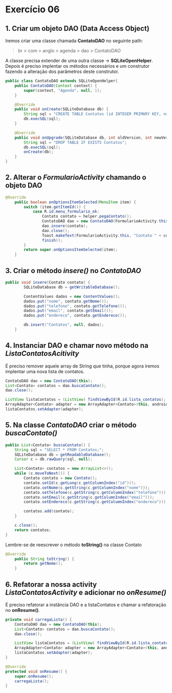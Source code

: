 # Exercício 06

## 1. Criar um objeto DAO (Data Access Object)
Iremos criar uma classe chamada __ContatoDAO__ no seguinte path:
> br > com > anglo > agenda > dao > ContatoDAO

A classe precisa extender de uma outra classe -> __SQLiteOpenHelper__. Depois é preciso implentar os métodos
necessários e um construtor fazendo a alteração dos parâmetros deste construtor.
```java
public class ContatoDAO extends SQLiteOpenHelper{
    public ContatoDAO(Context context) {
        super(context, "Agenda", null, 1);
    }

    @Override
    public void onCreate(SQLiteDatabase db) {
        String sql = "CREATE TABLE Contatos (id INTEGER PRIMARY KEY, nome TEXT NOT NULL, telefone TEXT, email TEXT, endereco TEXT);";
        db.execSQL(sql);
    }

    @Override
    public void onUpgrade(SQLiteDatabase db, int oldVersion, int newVersion) {
        String sql = "DROP TABLE IF EXISTS Contatos";
        db.execSQL(sql);
        onCreate(db);
    }
}
```

## 2. Alterar o _FormularioActivity_ chamando o objeto DAO
```java
@Override
    public boolean onOptionsItemSelected(MenuItem item) {
        switch (item.getItemId()) {
            case R.id.menu_formulario_ok:
                Contato contato = helper.pegaContato();
                ContatoDAO dao = new ContatoDAO(FormularioActivity.this);
                dao.insere(contato);
                dao.close();
                Toast.makeText(FormularioActivity.this, "Contato " + contato.getNome() + " salvo!", Toast.LENGTH_SHORT).show();
                finish();
        }
        return super.onOptionsItemSelected(item);
    }
```

## 3. Criar o método _insere()_ no _ContatoDAO_
```java
public void insere(Contato contato) {
        SQLiteDatabase db = getWritableDatabase();

        ContentValues dados = new ContentValues();
        dados.put("nome", contato.getNome());
        dados.put("telefone", contato.getTelefone());
        dados.put("email", contato.getEmail());
        dados.put("endereco", contato.getEndereco());

        db.insert("Contatos", null, dados);
    }
```

## 4. Instanciar DAO e chamar novo método na _ListaContatosAcitivity_
É preciso remover aquele array de String que tinha, porque agora iremos implentar uma nova lista de contatos.
```java
ContatoDAO dao = new ContatoDAO(this);
List<Contato> contatos = dao.buscaContato();
dao.close();

ListView listaContatos = (ListView) findViewById(R.id.lista_contatos);
ArrayAdapter<Contato> adapter = new ArrayAdapter<Contato>(this, android.R.layout.simple_list_item_1, contatos);
listaContatos.setAdapter(adapter);
```

## 5. Na classe _ContatoDAO_ criar o método _buscaContato()_
```java
public List<Contato> buscaContato() {
    String sql = "SELECT * FROM Contatos;";
    SQLiteDatabase db = getReadableDatabase();
    Cursor c = db.rawQuery(sql, null);

    List<Contato> contatos = new ArrayList<>();
    while (c.moveToNext()) {
        Contato contato = new Contato();
        contato.setId(c.getLong(c.getColumnIndex("id")));
        contato.setNome(c.getString(c.getColumnIndex("nome")));
        contato.setTelefone(c.getString(c.getColumnIndex("telefone")));
        contato.setEmail(c.getString(c.getColumnIndex("email")));
        contato.setEndereco(c.getString(c.getColumnIndex("endereco")));

        contatos.add(contato);
    }

    c.close();
    return contatos;
}
```

Lembre-se de reescrever o método __toString()__ na classe Contato
```java
@Override
    public String toString() {
        return getNome();
    }
```

## 6. Refatorar a nossa activity _ListaContatosActivity_ e adicionar no _onResume()_
É preciso refatorar a instância DAO e a listaContatos e chamar a refatoração no __onResume()__.
```java
private void carregaLista() {
    ContatoDAO dao = new ContatoDAO(this);
    List<Contato> contatos = dao.buscaContato();
    dao.close();

    ListView listaContatos = (ListView) findViewById(R.id.lista_contatos);
    ArrayAdapter<Contato> adapter = new ArrayAdapter<Contato>(this, android.R.layout.simple_list_item_1, contatos);
    listaContatos.setAdapter(adapter);
}

@Override
protected void onResume() {
    super.onResume();
    carregaLista();
}
```







```java
```
